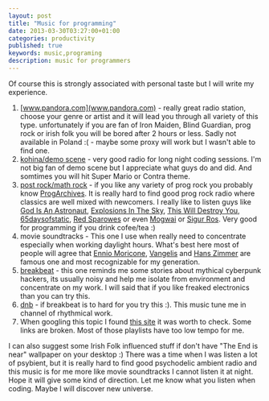 ```yaml
---
layout: post
title: "Music for programming"
date: 2013-03-30T03:27:00+01:00
categories: productivity
published: true
keywords: music,programing
description: music for programmers
---
```


Of course this is strongly associated with personal taste but I will write my 
experience. 

1. [www.pandora.com](www.pandora.com) - really great radio station, choose your 
   genre or artist and it will lead you through all variety of this type. 
   unfortunately if you are fan of Iron Maiden, Blind Guardian, prog rock or 
   irish folk you will be bored after 2 hours or less. Sadly not available in 
   Poland :( - maybe some proxy will work but I wasn't able to find one.
2. [kohina/demo scene](http://www.kohina.com/) - very good radio for long night 
   coding sessions. I'm not big fan of demo scene but I appreciate what guys do 
   and did. And somtimes you will hit Super Mario or Contra theme.
3. [post rock/math rock](http://www.progarchives.com/subgenre.asp?style=32) - if you like any variety of prog rock you probably 
   know [ProgArchives](http://www.progarchives.com/). It is really hard to find 
   good prog rock radio where classics are well mixed with newcomers. I really 
   like to listen guys like [God Is An Astronaut](http://www.progarchives.com/subgenre.asp?style=32), 
   [Explosions In The Sky](http://www.explosionsinthesky.com/), [This Will Destroy You](http://twdy.tumblr.com/),
   [65daysofstatic](http://www.65daysofstatic.com/), [Red Sparowes](http://www.redsparowes.com/News.aspx) or even
   [Mogwai](http://mogwai.sandbag.uk.com/lesrevenants/) or [Sigur Ros](http://www.sigur-ros.co.uk/).
   Very good for programming if you drink cofee/tea :)
4. movie soundtracks - This one I use when really need to concentrate 
   especially when working daylight hours. What's best here most of people will 
   agree that [Ennio Moricone](http://www.enniomorricone.it/uk/news.php), [Vangelis](http://elsew.com/) and [Hans Zimmer](http://www.hans-zimmer.com/)
   are famous one and most recognizable for my generation.
5. [breakbeat](http://nsbradio.co.uk/content/) - this one reminds me some stories about mythical cyberpunk 
   hackers, its usually noisy and help me isolate from environment and 
   concentrate on my work. I will said that if you like freaked electronics than 
   you can try this.
6. [dnb](http://www.shoutcast.com/Internet-Radio/drum%20and%20base) - if 
   breakbeat is to hard for you try this :). This music tune me in channel of 
   rhythmical work.
7. When googling this topic I found [this site](http://musicforprogramming.net/)
it was worth to check. Some links are broken. Most of those playlists have too 
low tempo for me.

I can also suggest some Irish Folk influenced stuff if don't have "The End is 
near" wallpaper on your desktop :) There was a time when I was listen a lot of 
psybient, but it is really hard to find good psychodelic ambient radio and this 
music is for me more like movie soundtracks I cannot listen it at night.
Hope it will give some kind of direction. Let me know what you listen when coding.
Maybe I will discover new universe.
